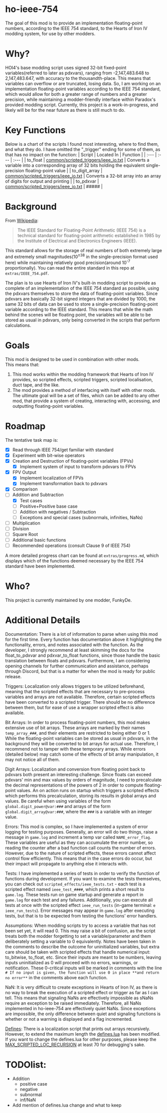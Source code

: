 # ho-ieee-754

The goal of this mod is to provide an implementation floating-point numbers, according to the IEEE 754 standard, to the Hearts of Iron IV modding system, for use by other modders.

# Why?

HOI4's base modding script uses signed 32-bit fixed-point variables(referred to later as pdxvars), ranging from -2,147,483.648 to 2,147,483.647, with accuracy to the thousandth-place. This means that variables can overflow or are truncated, losing data. So, I am working on an implementation floating-point variables according to the IEEE 754 standard, which would allow for both a greater range of numbers and a greater precision, while maintaining a modder-friendly interface within Paradox's provided modding script. Currently, this project is a work-in-progress, and likely will be for the near future as there is still much to do.

# Key Functions
Below is a chart of the scripts I found most interesting, where to find them, and what they do. I have omitted the "_trigger" ending for some of them, as that has no impact on the function:
| Script | Located In | Function |
| :--- | :--- | :--- |
| to_float | [common/scripted_triggers/ieee_io.txt](common/scripted_triggers/ieee_io.txt) | Converts a variable into a corresponding array of 32 bits holding the equivalent single-precision floating-point value |
| to_digit_array | [common/scripted_triggers/ieee_io.txt](common/scripted_triggers/ieee_io.txt) | Converts a 32-bit array into an array of digits for output and printing |
| to_pdxvar | [common/scripted_triggers/ieee_io.txt](common/scripted_triggers/ieee_io.txt) | ##### |

# Background

From [Wikipedia](https://en.wikipedia.org/wiki/IEEE_754):
> The IEEE Standard for Floating-Point Arithmetic (IEEE 754) is a technical standard for floating-point arithmetic established in 1985 by the Institute of Electrical and Electronics Engineers (IEEE).

This standard allows for the storage of real numbers of both extremely large and extremely small magnitudes(10<sup>±38</sup> in the single-precision format used here) while maintaining relatively good precision(around 10<sup>-7</sup> proportionally). You can read the entire standard in this repo at `extras/IEEE_754.pdf`.

The plan is to use Hearts of Iron IV's built-in modding script to provide as complete of an implementation of the IEEE 754 standard as possible, using the pdxvars themselves to store the data of floating-point variables. Since pdxvars are basically 32-bit signed integers that are divided by 1000, the same 32 bits of data can be used to store a single-precision floating-point variable according to the IEEE standard. This means that while the math behind the scenes will be floating point, the variables will be able to be stored as usual in pdxvars, only being converted in the scripts that perform calculations. 

# Goals

This mod is designed to be used in combination with other mods.  
This means that:
1. This mod works within the modding framework that Hearts of Iron IV provides, so scripted effects, scripted triggers, scripted localisation, duct tape, and the like.
2. The mod provides a method of interfacing with itself with other mods. The ultimate goal will be a set of files, which can be added to any other mod, that provide a system of creating, interacting with, accessing, and outputting floating-point variables.

# Roadmap

The tentative task map is:
- [x] Read through IEEE 754/get familiar with standard
- [x] Experiment with bit-wise operators
- [x] Creation and Destruction of floating-point variables (FPVs)
    - [x] Implement system of input to transform pdxvars to FPVs
- [x] FPV Output
    - [x] Implement localization of FPVs
    - [x] Implement transformation back to pdxvars
- [x] Comparison
- [ ] Addition and Subtraction
    - [x] Test cases
    - [ ] Positive+Positive base case
    - [ ] Addition with negatives / Subtraction
    - [ ] Exceptions and special cases (subnormals, infinities, NaNs)
- [ ] Multiplication
- [ ] Division
- [ ] Square Root
- [ ] Additional basic functions
- [ ] Recommended operations (consult Clause 9 of IEEE 754)

A more detailed progress chart can be found at `extras/progress.md`, which displays which of the functions deemed necessary by the IEEE 754 standard have been implemented.

# Who?

This project is currently maintained by one modder, FunkyDe.

# Additional Details

Documentation: There is a lot of information to parse when using this mod for the first time. Every function has documentation above it highlighting the functionality, errors, and notes associated with the function. As the developer, I strongly recommend at least skimming the docs for the float_to_pdxvar and pdxvar_to_float functions, since those handle the basic translation between floats and pdxvars. Furthermore, I am considering opening channels for further communication and assistance, perhaps through Discord, but that is a matter for when the mod is ready for public release.

Triggers: Localization only allows triggers to be utilized beforehand, meaning that the scripted effects that are necessary to pre-process variables and arrays are not available. Therefore, certain scripted effects have been converted to a scripted trigger. There should be no difference between them, but for ease of use a wrapper scripted effect is also available.

Bit Arrays: In order to process floating-point numbers, this mod makes extensive use of bit arrays. These arrays are marked by their names `temp_array_###`, and their elements are restricted to being either 0 or 1. While the floating-point variables can be stored as usual in pdxvars, in the background they will be converted to bit arrays for actual use. Therefore, I recommend not to tamper with these temporary arrays. While errors (detailed below) may catch some of the effects of bit array manipulation, it may not notice all of them.

Digit Arrays: Localization and conversion from floating point back to pdxvars both present an interesting challenge. Since floats can exceed pdxvars' min and max values by orders of magnitude, I need to precalculate the decimal representations of the powers of 2 in order to compute floating-point values. An on action runs on startup which triggers a scripted effects which performs this precalculation, storing its results in global arrays and values. Be careful when using variables of the form `global.digit_power@var:###` and arrays of the form `global.digit_array@var:###`, where the `###` is a variable with an integer value.

Errors: This mod is complex, so I have implemented a system of error logging for testing purposes. Generally, an error will do two things, raise a message in `game.log` and increment a temp var called `NAME_error_flag`. These variables are useful as they can accumulate the error number, so reading the counter after a bad function call counts the number of errors. However, due to the nature of scripted effects, these errors cannot affect control flow efficiently. This means that in the case errors do occur, but their impact will propagate to anything else it interacts with.

Tests: I have implemented a series of tests in order to verify the function of functions during development. If you want to examine the tests themselves, you can check out `scripted_effects/ieee_tests.txt` - each test is a scripted effect named `ieee_test_####`, which prints a short result to `game.log`. These tests run on game startup and generate a report in `game.log` for each test and any failures. Additionally, you can execute all tests at once with the scripted effect `ieee_run_tests` (in-game terminal: `e ieee_run_tests`). Error messages may appear in `game.log` after executing tests, but that is to be expected from testing the functions' error handlers.

Assumptions: When modding scripts try to access a variable that has not been set yet, it will read 0. This may raise a bit of confusion, as the script treats both the modder forgetting to set a variable/parameter and them deliberately setting a variable to 0 equivalently. Notes have been taken in the comments to describe the outcome for uninitialized variables, but extra care should be taken with scripted effects that handle numerical input: to_bitwise, to_float, etc. Since their inputs are meant to be numbers, leaving inputs uninitialized as 0 will proceed with no errors, warnings, or notification. These 0-critical inputs will be marked in comments with the line `# If no input is given, the function will use 0 in place **and return no error**` in the comments above each function.

NaN: It is very difficult to create exceptions in Hearts of Iron IV, as there is no way to break the execution of a scripted effect or trigger as far as I can tell. This means that signaling NaNs are effectively impossible as sNaNs require an exception to be raised immediately. Therefore, all NaNs implemented in ho-ieee-754 are effectively quiet NaNs. Since exceptions are impossible, the only difference between quiet and signaling functions is whether or not a warning is displayed and a flag incremented.

[Defines](common/defines/00_defines.lua): There is a localization script that prints out arrays recursively. However, to extend the maximum length the [defines.lua](common/defines/00_defines.lua) has been modified. If you want to change the defines.lua for other purposes, please keep the [MAX_SCRIPTED_LOC_RECURSION](common/defines/00_defines.lua#L23) at least 70 for debugging's sake.

# TODOlist:

- Addition
    - positive case
    - negative
    - subnormal
    - inf/NaN
- Add mention of defines.lua change and what to keep